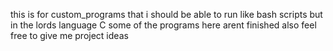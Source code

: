 this is for custom_programs that i should be able to run like bash scripts but in the lords language C
some of the programs here arent finished
also feel free to give me project ideas
